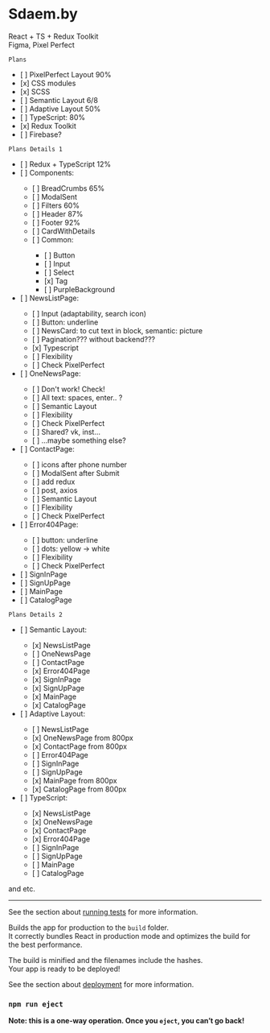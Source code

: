 # Sdaem.by

React + TS + Redux Toolkit\
Figma, Pixel Perfect


`Plans`
<ul>
  <li>[ ] PixelPerfect Layout 90%</li>
  <li>[x] CSS modules</li>
  <li>[x] SCSS</li>
  <li>[ ] Semantic Layout 6/8</li>
  <li>[ ] Adaptive Layout 50%</li>
  <li>[ ] TypeScript: 80%</li>
  <li>[x] Redux Toolkit</li>
  <li>[ ] Firebase?</li>
</ul>

`Plans Details 1`
<ul>
  <li>[ ] Redux + TypeScript 12%</li>
  <li>[ ] Components:</li>
    <ul>
      <li>[ ] BreadCrumbs 65%</li>
      <li>[ ] ModalSent</li>
      <li>[ ] Filters 60%</li>
      <li>[ ] Header 87%</li>
      <li>[ ] Footer 92%</li>
      <li>[ ] CardWithDetails</li>
      <li>[ ] Common:</li>
        <ul>
          <li>[ ] Button</li>
          <li>[ ] Input</li>
          <li>[ ] Select</li>
          <li>[x] Tag</li>
          <li>[ ] PurpleBackground</li>
        </ul>
    </ul>
  <li>[ ] NewsListPage:</li>
    <ul>
      <li>[ ] Input (adaptability, search icon)</li>
      <li>[ ] Button: underline</li>
      <li>[ ] NewsCard: to cut text in block, semantic: picture</li>
      <li>[ ] Pagination??? without backend???</li>
      <li>[x] Typescript</li>
      <li>[ ] Flexibility</li>
      <li>[ ] Check PixelPerfect</li>
    </ul>
  <li>[ ] OneNewsPage:</li>
      <ul>
        <li>[ ] Don't work! Check!</li>
        <li>[ ] All text: spaces, enter.. ?</li>
        <li>[ ] Semantic Layout</li>
        <li>[ ] Flexibility</li>
        <li>[ ] Check PixelPerfect</li>
        <li>[ ] Shared? vk, inst...</li>
        <li>[ ] ...maybe something else?</li>
      </ul>
  <li>[ ] ContactPage:</li>
    <ul>
      <li>[ ] icons after phone number </li>
      <li>[ ] ModalSent after Submit </li>
      <li>[ ] add redux </li>
      <li>[ ] post, axios</li>
      <li>[ ] Semantic Layout</li>
      <li>[ ] Flexibility</li>
      <li>[ ] Check PixelPerfect</li>
    </ul>
  <li>[ ] Error404Page:</li>
      <ul>
        <li>[ ] button: underline </li>
        <li>[ ] dots: yellow -> white </li>
        <li>[ ] Flexibility</li>
        <li>[ ] Check PixelPerfect</li>
      </ul>
  <li>[ ] SignInPage</li>
  <li>[ ] SignUpPage</li>
  <li>[ ] MainPage</li>
  <li>[ ] CatalogPage</li>
</ul>


`Plans Details 2`
<ul>
  <li>[ ] Semantic Layout:</li>
    <ul>
      <li>[x] NewsListPage</li>
      <li>[ ] OneNewsPage</li>
      <li>[ ] ContactPage</li>
      <li>[x] Error404Page</li>
      <li>[x] SignInPage</li>
      <li>[x] SignUpPage</li>
      <li>[x] MainPage</li>
      <li>[x] CatalogPage</li>
    </ul>
  <li>[ ] Adaptive Layout:</li>
    <ul>
      <li>[ ] NewsListPage</li>
      <li>[x] OneNewsPage from 800px</li>
      <li>[x] ContactPage from 800px</li>
      <li>[ ] Error404Page </li>
      <li>[ ] SignInPage</li>
      <li>[ ] SignUpPage</li>
      <li>[x] MainPage from 800px</li>
      <li>[x] CatalogPage from 800px</li>
    </ul>

  <li>[ ] TypeScript:</li>
    <ul>
      <li>[x] NewsListPage</li>
      <li>[x] OneNewsPage</li>
      <li>[x] ContactPage</li>
      <li>[x] Error404Page</li>
      <li>[ ] SignInPage</li>
      <li>[ ] SignUpPage</li>
      <li>[ ] MainPage</li>
      <li>[ ] CatalogPage</li>
    </ul>
</ul>
 and etc.






-----------------------------------------------------------------------------

See the section about [running tests](https://facebook.github.io/create-react-app/docs/running-tests) for more information.

Builds the app for production to the `build` folder.\
It correctly bundles React in production mode and optimizes the build for the best performance.

The build is minified and the filenames include the hashes.\
Your app is ready to be deployed!

See the section about [deployment](https://facebook.github.io/create-react-app/docs/deployment) for more information.

### `npm run eject`

**Note: this is a one-way operation. Once you `eject`, you can’t go back!**
